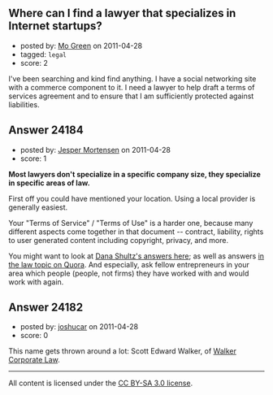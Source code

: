 ## Where can I find a lawyer that specializes in Internet startups?

- posted by: [Mo Green](https://stackexchange.com/users/-1/10094-mo-green) on 2011-04-28
- tagged: `legal`
- score: 2

I've been searching and kind find anything. I have a social networking site with a commerce component to it. I need a lawyer to help draft a terms of services agreement and to ensure that I am sufficiently protected against liabilities.


## Answer 24184

- posted by: [Jesper Mortensen](https://stackexchange.com/users/-1/1261-jesper-mortensen) on 2011-04-28
- score: 1

<p><strong>Most lawyers don't specialize in a specific company size, they specialize in specific areas of law.</strong></p>

<p>First off you could have mentioned your location. Using a local provider is generally easiest.</p>

<p>Your "Terms of Service" / "Terms of Use" is a harder one, because many different aspects come together in that document -- contract, liability, rights to user generated content including copyright, privacy, and more.</p>

<p>You might want to look at <a href="http://answers.onstartups.com/users/1841/dana-shultz">Dana Shultz's answers here</a>; as well as answers <a href="http://www.quora.com/Law?q=law" rel="nofollow">in the law topic on Quora</a>. And especially, ask fellow entrepreneurs in your area which people (people, not firms) they have worked with and would work with again.</p>



## Answer 24182

- posted by: [joshucar](https://stackexchange.com/users/-1/9063-joshucar) on 2011-04-28
- score: 0

<p>This name gets thrown around a lot: Scott Edward Walker, of <a href="http://walkercorporatelaw.com/" rel="nofollow">Walker Corporate Law</a>.</p>




---

All content is licensed under the [CC BY-SA 3.0 license](https://creativecommons.org/licenses/by-sa/3.0/).
